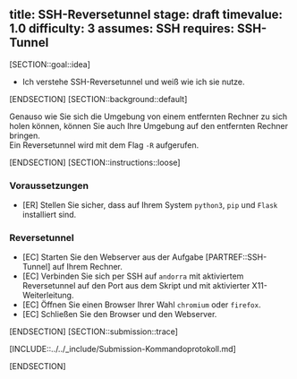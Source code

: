 title: SSH-Reversetunnel
stage: draft
timevalue: 1.0
difficulty: 3
assumes: SSH
requires: SSH-Tunnel
---
[SECTION::goal::idea]

 - Ich verstehe SSH-Reversetunnel und weiß wie ich sie nutze.

[ENDSECTION]
[SECTION::background::default]

Genauso wie Sie sich die Umgebung von einem entfernten Rechner zu sich holen können, können Sie auch Ihre Umgebung auf den entfernten Rechner bringen.  
Ein Reversetunnel wird mit dem Flag `-R` aufgerufen.

[ENDSECTION]
[SECTION::instructions::loose]

### Voraussetzungen

- [ER] Stellen Sie sicher, dass auf Ihrem System `python3`, `pip` und `Flask` installiert sind.

### Reversetunnel

- [EC] Starten Sie den Webserver aus der Aufgabe [PARTREF::SSH-Tunnel] auf Ihrem Rechner.
- [EC] Verbinden Sie sich per SSH auf `andorra` mit aktiviertem Reversetunnel auf den Port aus dem Skript und mit aktivierter X11-Weiterleitung.
- [EC] Öffnen Sie einen Browser Ihrer Wahl `chromium` oder `firefox`.
- [EC] Schließen Sie den Browser und den Webserver.

[ENDSECTION]
[SECTION::submission::trace]

[INCLUDE::../../_include/Submission-Kommandoprotokoll.md]

[ENDSECTION]
